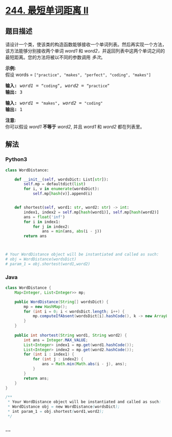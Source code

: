 # [244. 最短单词距离 II](https://leetcode-cn.com/problems/shortest-word-distance-ii)



## 题目描述

<!-- 这里写题目描述 -->

<p>请设计一个类，使该类的构造函数能够接收一个单词列表。然后再实现一个方法，该方法能够分别接收两个单词 <em>word1</em>&nbsp;和&nbsp;<em>word2，</em>并返回列表中这两个单词之间的最短距离。您的方法将被以不同的参数调用&nbsp;<em>多次</em>。</p>

<p><strong>示例:</strong><br>
假设 words = <code>[&quot;practice&quot;, &quot;makes&quot;, &quot;perfect&quot;, &quot;coding&quot;, &quot;makes&quot;]</code></p>

<pre><strong>输入:</strong> <em>word1</em> = <code>&ldquo;coding&rdquo;</code>, <em>word2</em> = <code>&ldquo;practice&rdquo;</code>
<strong>输出:</strong> 3
</pre>

<pre><strong>输入:</strong> <em>word1</em> = <code>&quot;makes&quot;</code>, <em>word2</em> = <code>&quot;coding&quot;</code>
<strong>输出:</strong> 1</pre>

<p><strong>注意:</strong><br>
你可以假设 <em>word1</em> <strong>不等于</strong> <em>word2</em>, 并且 <em>word1</em> 和 <em>word2</em> 都在列表里。</p>


## 解法

<!-- 这里可写通用的实现逻辑 -->

<!-- tabs:start -->

### **Python3**

<!-- 这里可写当前语言的特殊实现逻辑 -->

```python
class WordDistance:

    def __init__(self, wordsDict: List[str]):
        self.mp = defaultdict(list)
        for i, v in enumerate(wordsDict):
            self.mp[hash(v)].append(i)


    def shortest(self, word1: str, word2: str) -> int:
        index1, index2 = self.mp[hash(word1)], self.mp[hash(word2)]
        ans = float('inf')
        for i in index1:
            for j in index2:
                ans = min(ans, abs(i - j))
        return ans



# Your WordDistance object will be instantiated and called as such:
# obj = WordDistance(wordsDict)
# param_1 = obj.shortest(word1,word2)
```

### **Java**

<!-- 这里可写当前语言的特殊实现逻辑 -->

```java
class WordDistance {
    Map<Integer, List<Integer>> mp;

    public WordDistance(String[] wordsDict) {
        mp = new HashMap();
        for (int i = 0; i < wordsDict.length; i++) {
            mp.computeIfAbsent(wordsDict[i].hashCode(), k -> new ArrayList<>()).add(i);
        }
    }
    
    public int shortest(String word1, String word2) {
        int ans = Integer.MAX_VALUE;
        List<Integer> index1 = mp.get(word1.hashCode());
        List<Integer> index2 = mp.get(word2.hashCode());
        for (int i : index1) {
            for (int j : index2) {
                ans = Math.min(Math.abs(i - j), ans);
            }
        }
        return ans;
    }
}

/**
 * Your WordDistance object will be instantiated and called as such:
 * WordDistance obj = new WordDistance(wordsDict);
 * int param_1 = obj.shortest(word1,word2);
 */
```

### **...**

```

```

<!-- tabs:end -->
